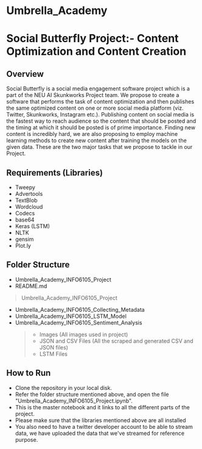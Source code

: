 # Umbrella_Academy
# Social Butterfly Project:- Content Optimization and Content Creation
## Overview
Social Butterfly is a social media engagement software project which is a part of the NEU AI Skunkworks Project team. We propose to create a software that performs the task of content optimization and then publishes the same optimized content on one or more social media platform (viz. Twitter, Skunkworks, Instagram etc.). Publishing content on social media is the fastest way to reach audience so the content that should be posted and the timing at which it should be posted is of prime importance. Finding new content is incredibly hard, we are also proposing to employ machine learning methods to create new content after training the models on the given data. These are the two major tasks that we propose to tackle in our Project.

## Requirements (Libraries)
- Tweepy
- Advertools
- TextBlob
- Wordcloud
- Codecs
- base64
- Keras (LSTM)
- NLTK
- gensim
- Plot.ly

## Folder Structure
- Umbrella_Academy_INFO6105_Project
- README.md
> Umbrella_Academy_INFO6105_Project
- Umbrella_Academy_INFO6105_Collecting_Metadata
- Umbrella_Academy_INFO6105_LSTM_Model
- Umbrella_Academy_INFO6105_Sentiment_Analysis
  > - Images (All images used in project)
  > - JSON and CSV Files (All the scraped and generated CSV and JSON files)
  > - LSTM Files 

## How to Run
- Clone the repository in your local disk.
- Refer the folder structure mentioned above, and open the file "Umbrella_Academy_INFO6105_Project.ipynb".
- This is the master notebook and it links to all the different parts of the project.
- Please make sure that the libraries mentioned above are all installed
- You also need to have a twitter developer account to be able to stream data, we have uploaded the data that we've streamed for reference purpose.
